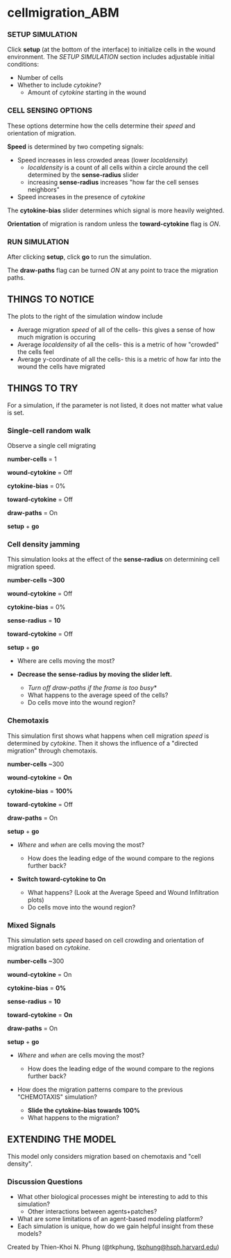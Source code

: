 # cellmigration_ABM

### SETUP SIMULATION
Click **setup** (at the bottom of the interface) to initialize cells in the wound environment. The *SETUP SIMULATION* section includes adjustable initial conditions:

- Number of cells
- Whether to include *cytokine*?
	- Amount of *cytokine* starting in the wound

### CELL SENSING OPTIONS
These options determine how the cells determine their *speed* and orientation of migration.

**Speed** is determined by two competing signals:

- Speed increases in less crowded areas (lower *localdensity*)
	- *localdensity* is a count of all cells within a circle around the cell determined by the **sense-radius** slider
	- increasing **sense-radius** increases "how far the cell senses neighbors"
- Speed increases in the presence of *cytokine*

The **cytokine-bias** slider determines which signal is more heavily weighted.


**Orientation** of migration is random unless the **toward-cytokine** flag is *ON*.

### RUN SIMULATION
After clicking **setup**, click **go** to run the simulation. 

The **draw-paths** flag can be turned *ON* at any point to trace the migration paths.


## THINGS TO NOTICE

The plots to the right of the simulation window include

- Average migration *speed* of all of the cells- this gives a sense of how much migration is occuring
- Average *localdensity* of all the cells- this is a metric of how "crowded" the cells feel
- Average y-coordinate of all the cells- this is a metric of how far into the wound the cells have migrated

## THINGS TO TRY
For a simulation, if the parameter is not listed, it does not matter what value is set.


### Single-cell random walk
Observe a single cell migrating

**number-cells** = 1

**wound-cytokine** = Off

**cytokine-bias** = 0%

**toward-cytokine** = Off

**draw-paths** = On


**setup** + **go**


### Cell density jamming
This simulation looks at the effect of the **sense-radius** on determining cell migration speed.

**number-cells** **~300**

**wound-cytokine** = Off

**cytokine-bias** = 0%

**sense-radius** = **10**

**toward-cytokine** = Off


**setup** + **go**

- Where are cells moving the most?

- **Decrease the sense-radius by moving the slider left.**
	- *Turn off draw-paths if the frame is too busy**
	- What happens to the average speed of the cells?
	- Do cells move into the wound region?


### Chemotaxis
This simulation first shows what happens when cell migration *speed* is determined by *cytokine*. Then it shows the influence of a "directed migration" through chemotaxis.

**number-cells** ~300

**wound-cytokine** = **On**

**cytokine-bias** = **100%**

**toward-cytokine** = Off


**draw-paths** = On

**setup** + **go**

- *Where* and *when* are cells moving the most?
	- How does the leading edge of the wound compare to the regions further back?

- **Switch toward-cytokine to On**
	- What happens? (Look at the Average Speed and Wound Infiltration plots)
	- Do cells move into the wound region?


### Mixed Signals
This simulation sets *speed* based on cell crowding and orientation of migration based on *cytokine*.

**number-cells** ~300

**wound-cytokine** = On

**cytokine-bias** = **0%**

**sense-radius** = **10**

**toward-cytokine** = **On**


**draw-paths** = On

**setup** + **go**

- *Where* and *when* are cells moving the most?
	- How does the leading edge of the wound compare to the regions further back?

- How does the migration patterns compare to the previous "CHEMOTAXIS" simulation?
	- **Slide the cytokine-bias towards 100%**
	- What happens to the migration?



## EXTENDING THE MODEL

This model only considers migration based on chemotaxis and "cell density".

### Discussion Questions
- What other biological processes might be interesting to add to this simulation?
	- Other interactions between agents+patches?
- What are some limitations of an agent-based modeling platform?
- Each simulation is unique, how do we gain helpful insight from these models?

Created by Thien-Khoi N. Phung (@tkphung, tkphung@hsph.harvard.edu)